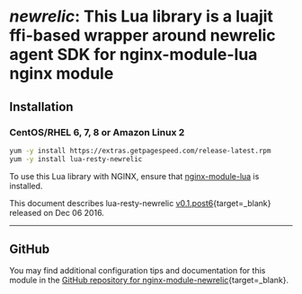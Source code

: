 # *newrelic*: This Lua library is a luajit ffi-based wrapper around newrelic agent SDK for nginx-module-lua nginx module


## Installation

### CentOS/RHEL 6, 7, 8 or Amazon Linux 2

```bash
yum -y install https://extras.getpagespeed.com/release-latest.rpm
yum -y install lua-resty-newrelic
```


To use this Lua library with NGINX, ensure that [nginx-module-lua](../modules/lua.md) is installed.

This document describes lua-resty-newrelic [v0.1.post6](https://github.com/saks/lua-resty-newrelic/releases/tag/v0.01-6){target=_blank} 
released on Dec 06 2016.
    
<hr />

## GitHub

You may find additional configuration tips and documentation for this module in the [GitHub repository for 
nginx-module-newrelic](https://github.com/saks/lua-resty-newrelic){target=_blank}.